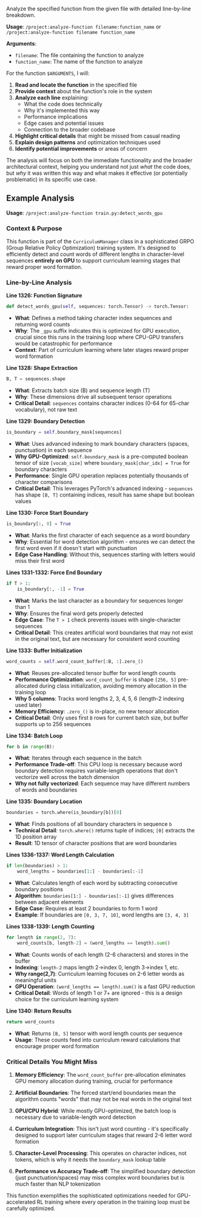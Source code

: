Analyze the specified function from the given file with detailed line-by-line breakdown.

**Usage**: `/project:analyze-function filename:function_name` or `/project:analyze-function filename function_name`

**Arguments**: 
- `filename`: The file containing the function to analyze
- `function_name`: The name of the function to analyze

For the function `$ARGUMENTS`, I will:

1. **Read and locate the function** in the specified file
2. **Provide context** about the function's role in the system
3. **Analyze each line** explaining:
   - What the code does technically
   - Why it's implemented this way
   - Performance implications
   - Edge cases and potential issues
   - Connection to the broader codebase
4. **Highlight critical details** that might be missed from casual reading
5. **Explain design patterns** and optimization techniques used
6. **Identify potential improvements** or areas of concern

The analysis will focus on both the immediate functionality and the broader architectural context, helping you understand not just *what* the code does, but *why* it was written this way and what makes it effective (or potentially problematic) in its specific use case.

## Example Analysis

**Usage**: `/project:analyze-function train.py:detect_words_gpu`

### **Context & Purpose**
This function is part of the `CurriculumManager` class in a sophisticated GRPO (Group Relative Policy Optimization) training system. It's designed to efficiently detect and count words of different lengths in character-level sequences **entirely on GPU** to support curriculum learning stages that reward proper word formation.

### **Line-by-Line Analysis**

**Line 1326: Function Signature**
```python
def detect_words_gpu(self, sequences: torch.Tensor) -> torch.Tensor:
```
- **What**: Defines a method taking character index sequences and returning word counts
- **Why**: The `_gpu` suffix indicates this is optimized for GPU execution, crucial since this runs in the training loop where CPU-GPU transfers would be catastrophic for performance
- **Context**: Part of curriculum learning where later stages reward proper word formation

**Line 1328: Shape Extraction**
```python
B, T = sequences.shape
```
- **What**: Extracts batch size (B) and sequence length (T) 
- **Why**: These dimensions drive all subsequent tensor operations
- **Critical Detail**: `sequences` contains character indices (0-64 for 65-char vocabulary), not raw text

**Line 1329: Boundary Detection**
```python
is_boundary = self.boundary_mask[sequences]
```
- **What**: Uses advanced indexing to mark boundary characters (spaces, punctuation) in each sequence
- **Why GPU-Optimized**: `self.boundary_mask` is a pre-computed boolean tensor of size `[vocab_size]` where `boundary_mask[char_idx] = True` for boundary characters
- **Performance**: Single GPU operation replaces potentially thousands of character comparisons
- **Critical Detail**: This leverages PyTorch's advanced indexing - `sequences` has shape `[B, T]` containing indices, result has same shape but boolean values

**Line 1330: Force Start Boundary**
```python
is_boundary[:, 0] = True
```
- **What**: Marks the first character of each sequence as a word boundary
- **Why**: Essential for word detection algorithm - ensures we can detect the first word even if it doesn't start with punctuation
- **Edge Case Handling**: Without this, sequences starting with letters would miss their first word

**Lines 1331-1332: Force End Boundary**
```python
if T > 1:
    is_boundary[:, -1] = True
```
- **What**: Marks the last character as a boundary for sequences longer than 1
- **Why**: Ensures the final word gets properly detected
- **Edge Case**: The `T > 1` check prevents issues with single-character sequences
- **Critical Detail**: This creates artificial word boundaries that may not exist in the original text, but are necessary for consistent word counting

**Line 1333: Buffer Initialization**
```python
word_counts = self.word_count_buffer[:B, :].zero_()
```
- **What**: Reuses pre-allocated tensor buffer for word length counts
- **Performance Optimization**: `word_count_buffer` is shape `[256, 5]` pre-allocated during class initialization, avoiding memory allocation in the training loop
- **Why 5 columns**: Tracks word lengths 2, 3, 4, 5, 6 (length-2 indexing used later)
- **Memory Efficiency**: `.zero_()` is in-place, no new tensor allocation
- **Critical Detail**: Only uses first `B` rows for current batch size, but buffer supports up to 256 sequences

**Line 1334: Batch Loop**
```python
for b in range(B):
```
- **What**: Iterates through each sequence in the batch
- **Performance Trade-off**: This CPU loop is necessary because word boundary detection requires variable-length operations that don't vectorize well across the batch dimension
- **Why not fully vectorized**: Each sequence may have different numbers of words and boundaries

**Line 1335: Boundary Location**
```python
boundaries = torch.where(is_boundary[b])[0]
```
- **What**: Finds positions of all boundary characters in sequence `b`
- **Technical Detail**: `torch.where()` returns tuple of indices; `[0]` extracts the 1D position array
- **Result**: 1D tensor of character positions that are word boundaries

**Lines 1336-1337: Word Length Calculation**
```python
if len(boundaries) > 1:
    word_lengths = boundaries[1:] - boundaries[:-1]
```
- **What**: Calculates length of each word by subtracting consecutive boundary positions
- **Algorithm**: `boundaries[1:] - boundaries[:-1]` gives differences between adjacent elements
- **Edge Case**: Requires at least 2 boundaries to form 1 word
- **Example**: If boundaries are `[0, 3, 7, 10]`, word lengths are `[3, 4, 3]`

**Lines 1338-1339: Length Counting**
```python
for length in range(2, 7):
    word_counts[b, length-2] = (word_lengths == length).sum()
```
- **What**: Counts words of each length (2-6 characters) and stores in the buffer
- **Indexing**: `length-2` maps length 2→index 0, length 3→index 1, etc.
- **Why range(2,7)**: Curriculum learning focuses on 2-6 letter words as meaningful units
- **GPU Operation**: `(word_lengths == length).sum()` is a fast GPU reduction
- **Critical Detail**: Words of length 1 or 7+ are ignored - this is a design choice for the curriculum learning system

**Line 1340: Return Results**
```python
return word_counts
```
- **What**: Returns `[B, 5]` tensor with word length counts per sequence
- **Usage**: These counts feed into curriculum reward calculations that encourage proper word formation

### **Critical Details You Might Miss**

1. **Memory Efficiency**: The `word_count_buffer` pre-allocation eliminates GPU memory allocation during training, crucial for performance

2. **Artificial Boundaries**: The forced start/end boundaries mean the algorithm counts "words" that may not be real words in the original text

3. **GPU/CPU Hybrid**: While mostly GPU-optimized, the batch loop is necessary due to variable-length word detection

4. **Curriculum Integration**: This isn't just word counting - it's specifically designed to support later curriculum stages that reward 2-6 letter word formation

5. **Character-Level Processing**: This operates on character indices, not tokens, which is why it needs the `boundary_mask` lookup table

6. **Performance vs Accuracy Trade-off**: The simplified boundary detection (just punctuation/spaces) may miss complex word boundaries but is much faster than NLP tokenization

This function exemplifies the sophisticated optimizations needed for GPU-accelerated RL training where every operation in the training loop must be carefully optimized.
